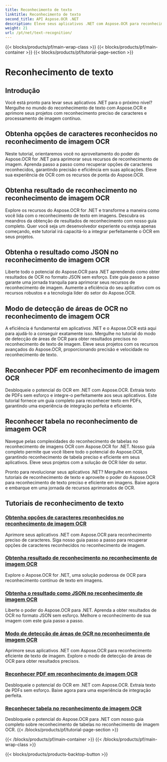 ```yaml
---
title: Reconhecimento de texto
linktitle: Reconhecimento de texto
second_title: API Aspose.OCR .NET
description: Eleve seus aplicativos .NET com Aspose.OCR para reconhecimento preciso de caracteres. Descubra tutoriais para obter escolhas, resultados e formatos JSON no reconhecimento de imagens OCR.
weight: 21
url: /pt/net/text-recognition/
---
```


{{< blocks/products/pf/main-wrap-class >}}
{{< blocks/products/pf/main-container >}}
{{< blocks/products/pf/tutorial-page-section >}}

# Reconhecimento de texto

## Introdução

Você está pronto para levar seus aplicativos .NET para o próximo nível? Mergulhe no mundo do reconhecimento de texto com Aspose.OCR e aprimore seus projetos com reconhecimento preciso de caracteres e processamento de imagem contínuo.

## Obtenha opções de caracteres reconhecidos no reconhecimento de imagem OCR

Neste tutorial, orientaremos você no aproveitamento do poder do Aspose.OCR for .NET para aprimorar seus recursos de reconhecimento de imagem. Aprenda passo a passo como recuperar opções de caracteres reconhecidos, garantindo precisão e eficiência em suas aplicações. Eleve sua experiência de OCR com os recursos de ponta do Aspose.OCR.

## Obtenha resultado de reconhecimento no reconhecimento de imagem OCR

Explore os recursos do Aspose.OCR for .NET e transforme a maneira como você lida com o reconhecimento de texto em imagens. Descubra os meandros da obtenção de resultados de reconhecimento com nosso guia completo. Quer você seja um desenvolvedor experiente ou esteja apenas começando, este tutorial irá capacitá-lo a integrar perfeitamente o OCR em seus projetos.

## Obtenha o resultado como JSON no reconhecimento de imagem OCR

Liberte todo o potencial do Aspose.OCR para .NET aprendendo como obter resultados de OCR no formato JSON sem esforço. Este guia passo a passo garante uma jornada tranquila para aprimorar seus recursos de reconhecimento de imagem. Aumente a eficiência do seu aplicativo com os recursos robustos e a tecnologia líder do setor do Aspose.OCR.

## Modo de detecção de áreas de OCR no reconhecimento de imagem OCR

A eficiência é fundamental em aplicativos .NET e o Aspose.OCR está aqui para ajudá-lo a conseguir exatamente isso. Mergulhe no tutorial do modo de detecção de áreas de OCR para obter resultados precisos no reconhecimento de texto de imagem. Eleve seus projetos com os recursos avançados do Aspose.OCR, proporcionando precisão e velocidade no reconhecimento de texto.

## Reconhecer PDF em reconhecimento de imagem OCR

Desbloqueie o potencial do OCR em .NET com Aspose.OCR. Extraia texto de PDFs sem esforço e integre-o perfeitamente aos seus aplicativos. Este tutorial fornece um guia completo para reconhecer texto em PDFs, garantindo uma experiência de integração perfeita e eficiente.

## Reconhecer tabela no reconhecimento de imagem OCR

Navegue pelas complexidades do reconhecimento de tabelas no reconhecimento de imagens OCR com Aspose.OCR for .NET. Nosso guia completo permite que você libere todo o potencial do Aspose.OCR, garantindo reconhecimento de tabela preciso e eficiente em seus aplicativos. Eleve seus projetos com a solução de OCR líder do setor.

Pronto para revolucionar seus aplicativos .NET? Mergulhe em nossos tutoriais de reconhecimento de texto e aproveite o poder do Aspose.OCR para reconhecimento de texto preciso e eficiente em imagens. Baixe agora e embarque em uma jornada de recursos aprimorados de OCR.
## Tutoriais de reconhecimento de texto
### [Obtenha opções de caracteres reconhecidos no reconhecimento de imagem OCR](./get-choices-for-recognized-characters/)
Aprimore seus aplicativos .NET com Aspose.OCR para reconhecimento preciso de caracteres. Siga nosso guia passo a passo para recuperar opções de caracteres reconhecidos no reconhecimento de imagem.
### [Obtenha resultado de reconhecimento no reconhecimento de imagem OCR](./get-recognition-result/)
Explore o Aspose.OCR for .NET, uma solução poderosa de OCR para reconhecimento contínuo de texto em imagens.
### [Obtenha o resultado como JSON no reconhecimento de imagem OCR](./get-result-as-json/)
Liberte o poder do Aspose.OCR para .NET. Aprenda a obter resultados de OCR no formato JSON sem esforço. Melhore o reconhecimento de sua imagem com este guia passo a passo.
### [Modo de detecção de áreas de OCR no reconhecimento de imagem OCR](./ocr-detect-areas-mode/)
Aprimore seus aplicativos .NET com Aspose.OCR para reconhecimento eficiente de texto de imagem. Explore o modo de detecção de áreas de OCR para obter resultados precisos.
### [Reconhecer PDF em reconhecimento de imagem OCR](./recognize-pdf/)
Desbloqueie o potencial do OCR em .NET com Aspose.OCR. Extraia texto de PDFs sem esforço. Baixe agora para uma experiência de integração perfeita.
### [Reconhecer tabela no reconhecimento de imagem OCR](./recognize-table/)
Desbloqueie o potencial do Aspose.OCR para .NET com nosso guia completo sobre reconhecimento de tabelas no reconhecimento de imagem OCR.
{{< /blocks/products/pf/tutorial-page-section >}}

{{< /blocks/products/pf/main-container >}}
{{< /blocks/products/pf/main-wrap-class >}}

{{< blocks/products/products-backtop-button >}}
